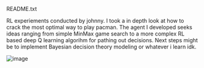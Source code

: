 README.txt 


RL experiements conducted by johnny. I took a in depth look at how to crack the most optimal way to play pacman.
The agent I developed seeks ideas ranging from simple MinMax game search to a more complex RL based deep Q learning
algorihm for pathing out decisions. Next steps might be to implement Bayesian decision theory modeling or whatever i learn idk.


![image](https://github.com/user-attachments/assets/279cc121-e0d0-46e8-8c00-d2f559112d42)
